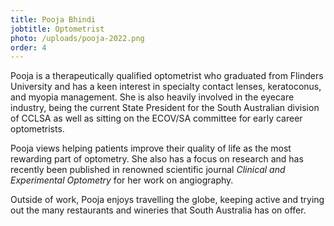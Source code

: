 ```yaml
---
title: Pooja Bhindi
jobtitle: Optometrist
photo: /uploads/pooja-2022.png
order: 4
---
```

Pooja is a therapeutically qualified optometrist who graduated from Flinders University and has a keen interest in specialty contact lenses, keratoconus, and myopia management. She is also heavily involved in the eyecare industry, being the current State President for the South Australian division of CCLSA as well as sitting on the ECOV/SA committee for early career optometrists.  

Pooja views helping patients improve their quality of life as the most rewarding part of optometry. She also has a focus on research and has recently been published in renowned scientific journal *Clinical and Experimental Optometry* for her work on angiography.

Outside of work, Pooja enjoys travelling the globe, keeping active and trying out the many restaurants and wineries that South Australia has on offer.